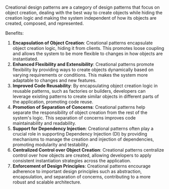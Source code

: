 Creational design patterns are a category of design patterns that focus on object creation, dealing with the best way to create objects while hiding the creation logic and making the system independent of how its objects are created, composed, and represented.

Benefits:

1. **Encapsulation of Object Creation**: Creational patterns encapsulate object creation logic, hiding it from clients. This promotes loose coupling and allows the system to be more flexible to changes in how objects are instantiated.
2. **Enhanced Flexibility and Extensibility**: Creational patterns promote flexibility by providing ways to create objects dynamically based on varying requirements or conditions. This makes the system more adaptable to changes and new features.
3. **Improved Code Reusability**: By encapsulating object creation logic in reusable patterns, such as factories or builders, developers can leverage existing patterns to create similar objects in different parts of the application, promoting code reuse.
4. **Promotion of Separation of Concerns**: Creational patterns help separate the responsibility of object creation from the rest of the system's logic. This separation of concerns improves code maintainability and readability.
5. **Support for Dependency Injection**: Creational patterns often play a crucial role in supporting Dependency Injection (DI) by providing mechanisms to manage the creation and injection of dependencies, promoting modularity and testability.
6. **Centralized Control over Object Creation**: Creational patterns centralize control over how objects are created, allowing developers to apply consistent instantiation strategies across the application.
7. **Enforcement of Design Principles**: Creational patterns encourage adherence to important design principles such as abstraction, encapsulation, and separation of concerns, contributing to a more robust and scalable architecture.

